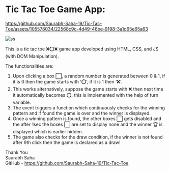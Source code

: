# Tic Tac Toe Game App:




https://github.com/Saurabh-Saha-19/Tic-Tac-Toe/assets/105578034/22568c9c-4d49-46be-9198-3a1d65e65a63




![ss](https://github.com/Saurabh-Saha-19/Tic-Tac-Toe/assets/105578034/5e07361b-3704-4478-ba36-bd56ae6d4252)


This is a tic tac toe ❌⭕❌ game app developed using HTML, CSS, and JS (with DOM Manipulation).

The functionalities are:
1.	Upon clicking a box ⬜, a random number is generated between 0 & 1, if it is 0 then the game starts with ‘⭕’, if it is 1 then ‘❌’.
2.	This works alternatively, suppose the game starts with ❌ then next time it automatically becomes ⭕, this is implemented with the help of turn variable.
3.	The event triggers a function which continuously checks for the winning pattern and if found the game is over and the winner is displayed.
4.	Once a winning pattern is found, the other boxes ⬜ gets disabled and the after 1sec the boxes ⬜ are set to display none and the winner 🏆 is displayed which is earlier hidden.
5.	The game also checks for the draw condition, if the winner is not found after 9th click then the game is declared as a draw!

Thank You<br>
Saurabh Saha<br>
GitHub - https://github.com/Saurabh-Saha-19/Tic-Tac-Toe

